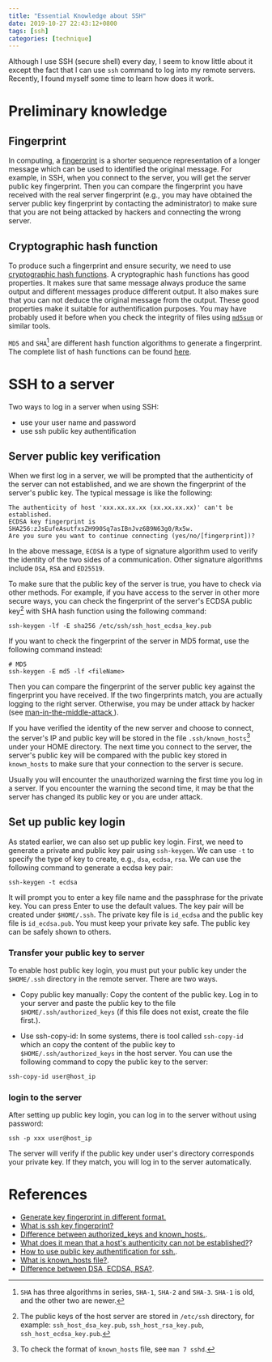 ```yaml
---
title: "Essential Knowledge about SSH"
date: 2019-10-27 22:43:12+0800
tags: [ssh]
categories: [technique]
---
```


Although I use SSH (secure shell) every day, I seem to know little about it
except the fact that I can use `ssh` command to log into my remote servers.
Recently, I found myself some time to learn how does it work.

<!--more-->

# Preliminary knowledge

## Fingerprint

In computing, a
[fingerprint](https://en.wikipedia.org/wiki/Public_key_fingerprint) is a
shorter sequence representation of a longer message which can be used to
identified the original message. For example, in SSH, when you connect to the
server, you will get the server public key fingerprint. Then you can compare
the fingerprint you have received with the real server fingerprint (e.g., you
may have obtained the server public key fingerprint by contacting the
administrator) to make sure that you are not being attacked by hackers and
connecting the wrong server.

## Cryptographic hash function

To produce such a fingerprint and ensure security, we need to use
[cryptographic hash
functions](https://en.wikipedia.org/wiki/Cryptographic_hash_function). A
cryptographic hash functions has good properties. It makes sure that same
message always produce the same output and different messages produce different
output. It also makes sure that you can not deduce the original message from
the output. These good properties make it suitable for authentification
purposes. You may have probably used it before when you check the integrity of
files using [`md5sum`](https://en.wikipedia.org/wiki/Md5sum) or similar tools.

`MD5` and `SHA`[^3] are different hash function algorithms to generate a
fingerprint. The complete list of hash functions can be found
[here](https://en.wikipedia.org/wiki/Cryptographic_hash_function#Cryptographic_hash_algorithms).

# SSH to a server

Two ways to log in a server when using SSH:

+ use your user name and password
+ use ssh public key authentification

## Server public key verification

When we first log in a server, we will be prompted that the authenticity of the
server can not established, and we are shown the fingerprint of the server's
public key. The typical message is like the following:

```
The authenticity of host 'xxx.xx.xx.xx (xx.xx.xx.xx)' can't be established.
ECDSA key fingerprint is SHA256:zJsEufeAsutfxsZH990Sq7asIBnJvz6B9N63g0/Rx5w.
Are you sure you want to continue connecting (yes/no/[fingerprint])?
```

In the above message, `ECDSA` is a type of signature algorithm used to verify
the identity of the two sides of a communication. Other signature algorithms
include `DSA`, `RSA` and `ED25519`.

To make sure that the public key of the server is true, you have to check via
other methods. For example, if you have access to the server in other more
secure ways, you can check the fingerprint of the server's ECDSA public key[^1]
with SHA hash function using the following command:

```
ssh-keygen -lf -E sha256 /etc/ssh/ssh_host_ecdsa_key.pub
```

If you want to check the fingerprint of the server in MD5 format, use the
following command instead:

```
# MD5
ssh-keygen -E md5 -lf <fileName>
```

Then you can compare the fingerprint of the server public key against the
fingerprint you have received. If the two fingerprints match, you are actually
logging to the right server. Otherwise, you may be under attack by hacker (see
[man-in-the-middle-attack
](https://en.wikipedia.org/wiki/Man-in-the-middle_attack)).

If you have verified the identity of the new server and choose to connect, the
server's IP and public key will be stored in the file `.ssh/known_hosts`[^2]
under your HOME directory. The next time you connect to the server, the
server's public key will be compared with the public key stored in
`known_hosts` to make sure that your connection to the server is secure.

Usually you will encounter the unauthorized warning the first time you log in a
server. If you encounter the warning the second time, it may be that the server
has changed its public key or you are under attack.

## Set up public key login

As stated earlier, we can also set up public key login. First, we need to
generate a private and public key pair using `ssh-keygen`. We can use `-t` to
specify the type of key to create, e.g., `dsa`, `ecdsa`, `rsa`. We can use the
following command to generate a ecdsa key pair:

```
ssh-keygen -t ecdsa
```

It will prompt you to enter a key file name and the passphrase for the private
key. You can press Enter to use the default values. The key pair will be
created under `$HOME/.ssh`.  The private key file is `id_ecdsa` and the public
key file is `id_ecdsa.pub`. You must keep your private key safe. The public key
can be safely shown to others.

### Transfer your public key to server

To enable host public key login, you must put your public key under the
`$HOME/.ssh` directory in the remote server. There are two ways.

+ Copy public key manually: Copy the content of the public key. Log in to your
server and paste the public key to the file `$HOME/.ssh/authorized_keys` (if
this file does not exist, create the file first.).

+ Use ssh-copy-id: In some systems, there is tool called `ssh-copy-id` which
an copy the content of the public key to `$HOME/.ssh/authorized_keys` in the
host server. You can use the following command to copy the public key to the
server:

```bash
ssh-copy-id user@host_ip
```

###  login to the server

After setting up public key login, you can log in to the server without using
password:

```
ssh -p xxx user@host_ip
```

The server will verify if the public key under user's directory corresponds
your private key. If they match, you will log in to the server automatically.

# References

+ [Generate key fingerprint in different format.](https://stackoverflow.com/questions/9607295/calculate-rsa-key-fingerprint)
+ [What is ssh key fingerprint?](https://superuser.com/questions/421997/what-is-a-ssh-key-fingerprint-and-how-is-it-generated)
+ [Difference between authorized_keys and known_hosts.](https://security.stackexchange.com/a/20710/174338).
+ [What does it mean that a host's authenticity can not be established?](https://superuser.com/a/421084/736190)?
+ [How to use public key authentification for ssh.](https://www.linode.com/docs/security/authentication/use-public-key-authentication-with-ssh/).
+ [What is known_hosts file?](https://unix.stackexchange.com/a/88872/221410).
+ [Difference between DSA, ECDSA, RSA?](https://askubuntu.com/questions/363207/what-is-the-difference-between-the-rsa-dsa-and-ecdsa-keys-that-ssh-uses).

[^1]: The public keys of the host server are stored in `/etc/ssh` directory, for example: `ssh_host_dsa_key.pub`, `ssh_host_rsa_key.pub`, `ssh_host_ecdsa_key.pub`.
[^2]: To check the format of `known_hosts` file, see `man 7 sshd`.
[^3]: `SHA` has three algorithms in series, `SHA-1`, `SHA-2` and `SHA-3`. `SHA-1` is old, and the other two are newer.
